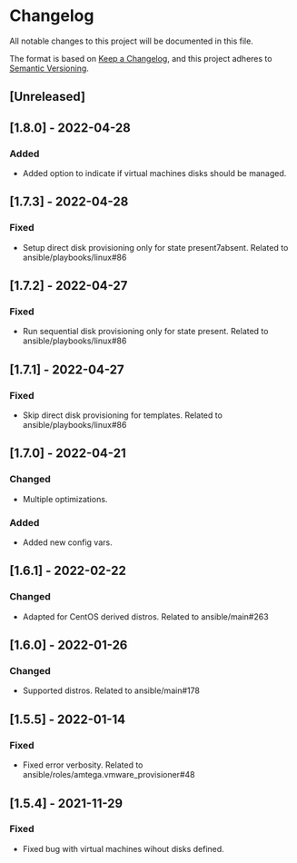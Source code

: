 # Changelog
All notable changes to this project will be documented in this file.

The format is based on [Keep a Changelog](https://keepachangelog.com/en/1.0.0/),
and this project adheres to [Semantic Versioning](https://semver.org/spec/v2.0.0.html).

## [Unreleased]

## [1.8.0] - 2022-04-28
### Added
- Added option to indicate if virtual machines disks should be managed.

## [1.7.3] - 2022-04-28
### Fixed
- Setup direct disk provisioning only for state present7absent. Related to ansible/playbooks/linux#86

## [1.7.2] - 2022-04-27
### Fixed
- Run sequential disk provisioning only for state present. Related to ansible/playbooks/linux#86

## [1.7.1] - 2022-04-27
### Fixed
- Skip direct disk provisioning for templates. Related to ansible/playbooks/linux#86

## [1.7.0] - 2022-04-21
### Changed
- Multiple optimizations.

### Added
- Added new config vars.

## [1.6.1] - 2022-02-22
### Changed
- Adapted for CentOS derived distros. Related to ansible/main#263

## [1.6.0] - 2022-01-26
### Changed
- Supported distros. Related to ansible/main#178

## [1.5.5] - 2022-01-14
### Fixed
- Fixed error verbosity. Related to ansible/roles/amtega.vmware_provisioner#48

## [1.5.4] - 2021-11-29
### Fixed
- Fixed bug with virtual machines wihout disks defined.
